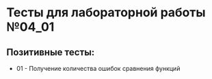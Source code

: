 # Тесты для лабораторной работы №04_01


## Позитивные тесты:

- 01 - Получение количества ошибок сравнения функций


